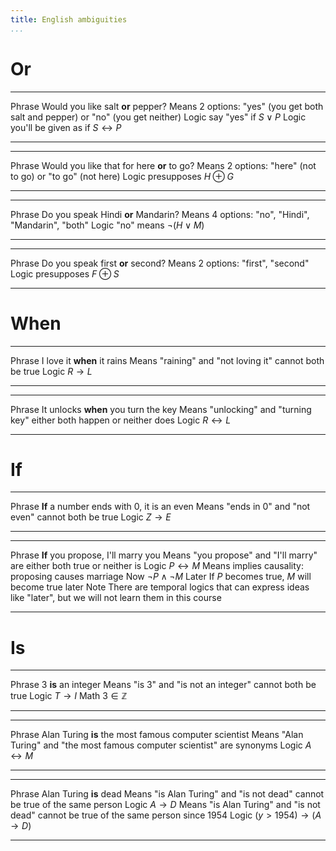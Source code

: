 ```yaml
---
title: English ambiguities
...
```


# Or

------  -----------------------------------------
Phrase  Would you like salt **or** pepper?
Means   2 options: "yes" (you get both salt and pepper) or "no" (you get neither)
Logic   say "yes" if $S \lor P$
Logic   you'll be given as if $S \leftrightarrow P$
------  -----------------------------------------

------  -----------------------------------------
Phrase  Would you like that for here **or** to go?
Means   2 options: "here" (not to go) or "to go" (not here)
Logic   presupposes $H \oplus G$
------  -----------------------------------------

------  -----------------------------------------
Phrase  Do you speak Hindi **or** Mandarin?
Means   4 options: "no", "Hindi", "Mandarin", "both"
Logic   "no" means $\lnot(H \lor M)$
------  -----------------------------------------

------  -----------------------------------------
Phrase  Do you speak first **or** second?
Means   2 options: "first", "second"
Logic   presupposes $F \oplus S$
------  -----------------------------------------

# When

------  -----------------------------------------
Phrase  I love it **when** it rains
Means   "raining" and "not loving it" cannot both be true
Logic   $R \rightarrow L$
------  -----------------------------------------

------  -----------------------------------------
Phrase  It unlocks **when** you turn the key
Means   "unlocking" and "turning key" either both happen or neither does
Logic   $R \leftrightarrow L$
------  -----------------------------------------

# If

------  -----------------------------------------
Phrase  **If** a number ends with 0, it is an even
Means   "ends in 0" and "not even" cannot both be true
Logic   $Z \rightarrow E$
------  -----------------------------------------

------  -----------------------------------------
Phrase  **If** you propose, I'll marry you
Means   "you propose" and "I'll marry" are either both true or neither is
Logic   $P \leftrightarrow M$
Means   implies causality: proposing causes marriage
Now     $\lnot P \land \lnot M$
Later   If $P$ becomes true, $M$ will become true later
Note    There are temporal logics that can express ideas like "later", but we will not learn them in this course
------  -----------------------------------------

# Is

------  -----------------------------------------
Phrase  3 **is** an integer
Means   "is 3" and "is not an integer" cannot both be true
Logic   $T \rightarrow I$
Math    $3 \in \mathbb Z$
------  -----------------------------------------

------  -----------------------------------------
Phrase  Alan Turing **is** the most famous computer scientist
Means   "Alan Turing" and "the most famous computer scientist" are synonyms
Logic   $A \leftrightarrow M$
------  -----------------------------------------

------  -----------------------------------------
Phrase  Alan Turing **is** dead
Means   "is Alan Turing" and "is not dead" cannot be true of the same person
Logic   $A \rightarrow D$
Means   "is Alan Turing" and "is not dead" cannot be true of the same person since 1954
Logic   $(y > 1954) \rightarrow (A \rightarrow D)$
------  -----------------------------------------
